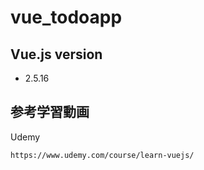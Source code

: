 # vue_todoapp

## Vue.js version
- 2.5.16

## 参考学習動画
Udemy
```
https://www.udemy.com/course/learn-vuejs/
```
